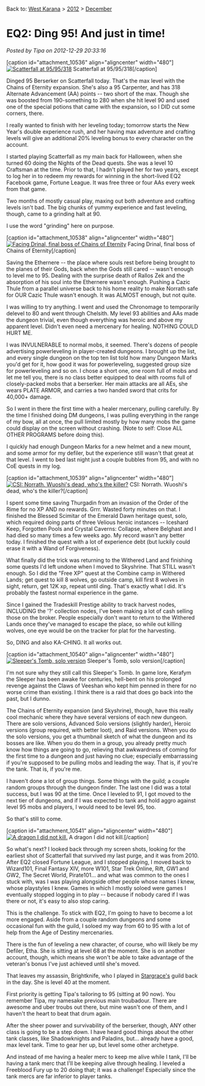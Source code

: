Back to: [West Karana](/posts/westkarana.md) > [2012](/posts/2012/westkarana.md) > [December](./westkarana.md)
# EQ2: Ding 95! And just in time!

*Posted by Tipa on 2012-12-29 20:33:16*

[caption id="attachment\_10536" align="aligncenter" width="480"][![](../../../uploads/2012/12/EverQuest2-2012-12-29-18-36-35-95-480x299.jpg "Scatterfall at 95/95/318")](../../../uploads/2012/12/EverQuest2-2012-12-29-18-36-35-95.jpg) Scatterfall at 95/95/318[/caption]

Dinged 95 Berserker on Scatterfall today. That's the max level with the Chains of Eternity expansion. She's also a 95 Carpenter, and has 318 Alternate Advancement (AA) points -- two short of the max. Though she was boosted from 190-something to 280 when she hit level 90 and used one of the special potions that came with the expansion, so I DID cut some corners, there.

I really wanted to finish with her leveling today; tomorrow starts the New Year's double experience rush, and her having max adventure and crafting levels will give an additional 20% leveling bonus to every character on the account.

I started playing Scatterfall as my main back for Halloween, when she turned 60 doing the Nights of the Dead quests. She was a level 10 Craftsman at the time. Prior to that, I hadn't played her for two years, except to log her in to redeem my rewards for winning in the short-lived EQ2 Facebook game, Fortune League. It was free three or four AAs every week from that game.

Two months of mostly casual play, maxing out both adventure and crafting levels isn't bad. The big chunks of yummy experience and fast leveling, though, came to a grinding halt at 90.

I use the word "grinding" here on purpose.

[caption id="attachment\_10538" align="aligncenter" width="480"][![](../../../uploads/2012/12/EverQuest2-2012-12-29-08-59-43-34-480x300.jpg "Facing Drinal, final boss of Chains of Eternity")](../../../uploads/2012/12/EverQuest2-2012-12-29-08-59-43-34.jpg) Facing Drinal, final boss of Chains of Eternity[/caption]

Saving the Ethernere -- the place where souls rest before being brought to the planes of their Gods, back when the Gods still cared -- wasn't enough to level me to 95. Dealing with the surprise death of Rallos Zek and the absorption of his soul into the Ethernere wasn't enough. Pushing a Cazic Thule from a parallel universe back to his home reality to make Norrath safe for OUR Cazic Thule wasn't enough. It was ALMOST enough, but not quite.

I was willing to try anything. I went and used the Chronomage to temporarily delevel to 80 and went through Chelsith. My level 93 abilities and AAs made the dungeon trivial, even though everything was heroic and above my apparent level. Didn't even need a mercenary for healing. NOTHING COULD HURT ME.

I was INVULNERABLE to normal mobs, it seemed. There's dozens of people advertising powerleveling in player-created dungeons. I brought up the list, and every single dungeon on the top ten list told how many Dungeon Marks you'd get for it, how good it was for powerleveling, suggested group size for powerleveling and so on. I chose a short one, one room full of mobs and let me tell you, there is no class better equipped to deal with rooms full of closely-packed mobs that a berserker. Her main attacks are all AEs, she wears PLATE ARMOR, and carries a two handed sword that crits for 40,000+ damage.

So I went in there the first time with a healer mercenary, pulling carefully. By the time I finished doing DM dungeons, I was pulling everything in the range of my bow, all at once, the pull limited mostly by how many mobs the game could display on the screen without crashing. (Note to self: Close ALL OTHER PROGRAMS before doing this).

I quickly had enough Dungeon Marks for a new helmet and a new mount, and some armor for my defiler, but the experience still wasn't that great at that level. I went to bed last night just a couple bubbles from 95, and with no CoE quests in my log.

[caption id="attachment\_10539" align="aligncenter" width="480"][![](../../../uploads/2012/12/EverQuest2-2012-12-29-10-45-24-34-480x299.jpg "CSI: Norrath. Wuoshi's dead, who's the killer?")](../../../uploads/2012/12/EverQuest2-2012-12-29-10-45-24-34.jpg) CSI: Norrath. Wuoshi's dead, who's the killer?[/caption]

I spent some time saving Thurgadin from an invasion of the Order of the Rime for no XP AND no rewards. Grrr. Wasted forty minutes on that. I finished the Blessed Scimitar of the Emerald Dawn heritage quest, solo, which required doing parts of three Velious heroic instances -- Iceshard Keep, Forgotten Pools and Crystal Caverns: Collapse, where Belghast and I had died so many times a few weeks ago. My record wasn't any better today. I finished the quest with a lot of experience debt (but luckily could erase it with a Wand of Forgiveness).

What finally did the trick was returning to the Withered Land and finishing some quests I'd left undone when I moved to Skyshrine. That STILL wasn't enough. So I did the "Free XP" quest at the Combine camp in Withered Lands; get quest to kill 8 wolves, go outside camp, kill first 8 wolves in sight, return, get 12K xp, repeat until ding. That's exactly what I did. It's probably the fastest normal experience in the game.

Since I gained the Tradeskill Prestige ability to track harvest nodes, INCLUDING the '?' collection nodes, I've been making a lot of cash selling those on the broker. People especially don't want to return to the Withered Lands once they've managed to escape the place, so while out killing wolves, one eye would be on the tracker for plat for the harvesting.

So, DING and also KA-CHING. It all works out.

[caption id="attachment\_10540" align="aligncenter" width="480"][![](../../../uploads/2012/12/EverQuest2-2012-12-25-23-23-07-51-480x299.jpg "Sleeper's Tomb, solo version")](../../../uploads/2012/12/EverQuest2-2012-12-25-23-23-07-51.jpg) Sleeper's Tomb, solo version[/caption]

I'm not sure why they still call this Sleeper's Tomb. In game lore, Kerafym the Sleeper has been awake for centuries, hell-bent on his prolonged revenge against the Claws of Veeshan who kept him penned in there for no worse crime than existing. I think there is a raid that does go back into the past, but I dunno.

The Chains of Eternity expansion (and Skyshrine), though, have this really cool mechanic where they have several versions of each new dungeon. There are solo versions, Advanced Solo versions (slightly harder), Heroic versions (group required, with better loot), and Raid versions. When you do the solo versions, you get a thumbnail sketch of what the dungeon and its bosses are like. When you do them in a group, you already pretty much know how things are going to go, relieving that awkwardness of coming for the first time to a dungeon and just having no clue; especially embarrassing if you're supposed to be pulling mobs and leading the way. That is, if you're the tank. That is, if you're me.

I haven't done a lot of group things. Some things with the guild; a couple random groups through the dungeon finder. The last one I did was a total success, but I was 90 at the time. Once I leveled to 91, I got moved to the next tier of dungeons, and if I was expected to tank and hold aggro against level 95 mobs and players, I would need to be level 95, too.

So that's still to come.

[caption id="attachment\_10541" align="aligncenter" width="480"][![](../../../uploads/2012/12/EverQuest2-2012-12-25-23-06-59-87-480x299.jpg "A dragon I did not kill.")](../../../uploads/2012/12/EverQuest2-2012-12-25-23-06-59-87.jpg) A dragon I did not kill.[/caption]

So what's next? I looked back through my screen shots, looking for the earliest shot of Scatterfall that survived my last purge, and it was from 2010. After EQ2 closed Fortune League, and I stopped playing, I moved back to Wizard101, Final Fantasy XIV, more W101, Star Trek Online, Rift, GW1 and GW2, The Secret World, Pirate101... and what was common to the ones I stuck with, was I was playing alongside other people whose names I knew, whose playstyles I knew. Games in which I mostly soloed were games I eventually stopped logging in to play -- because if nobody cared if I was there or not, it's easy to also stop caring.

This is the challenge. To stick with EQ2, I'm going to have to become a lot more engaged. Aside from a couple random dungeons and some occasional fun with the guild, I soloed my way from 60 to 95 with a lot of help from the Age of Destiny mercenaries.

There is the fun of leveling a new character, of course, who will likely be my Defiler, Etha. She is sitting at level 68 at the moment. She is on another account, though, which means she won't be able to take advantage of the veteran's bonus I've just achieved until she's moved. 

That leaves my assassin, Brightknife, who I played in [Stargrace's](http://mmoquests.com/) guild back in the day. She is level 40 at the moment.

First priority is getting Tipa's tailoring to 95 (sitting at 90 now). You remember Tipa, my namesake previous main troubadour. There are awesome and uber troubs out there, but mine wasn't one of them, and I haven't the heart to beat that drum again.

After the sheer power and survivability of the berserker, though, ANY other class is going to be a step down. I have heard good things about the other tank classes, like Shadowknights and Paladins, but... already have a good, max level tank. Time to gear her up, but level some other archetype.

And instead of me having a healer merc to keep me alive while I tank, I'll be having a tank merc that I'll be keeping alive through healing. I leveled a Freeblood Fury up to 20 doing that; it was a challenge! Especially since the tank mercs are far inferior to player tanks.

